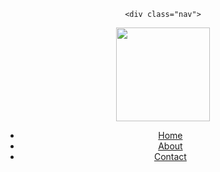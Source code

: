

<html>
<head>
  
  <link rel="stylesheet" type="text/css" href="main.css">
</head>


  <header>

    <div class="nav">
   <img src="https://scontent.fsnc1-1.fna.fbcdn.net/v/t1.0-9/29571461_155466868606469_7728567792941123379_n.jpg?oh=fe9a82b0e095a69c13891e5c8b1c0125&oe=5B27D9D1" width="150px" height="150px" />
      <ul>
        <li class="home"><a href="#">Home</a></li>
        <li class="about"><a href="#">About</a></li>
        <li class="contact"><a href="#">Contact</a></li>
      </ul>
    </div>
  </header>
 
</html>
